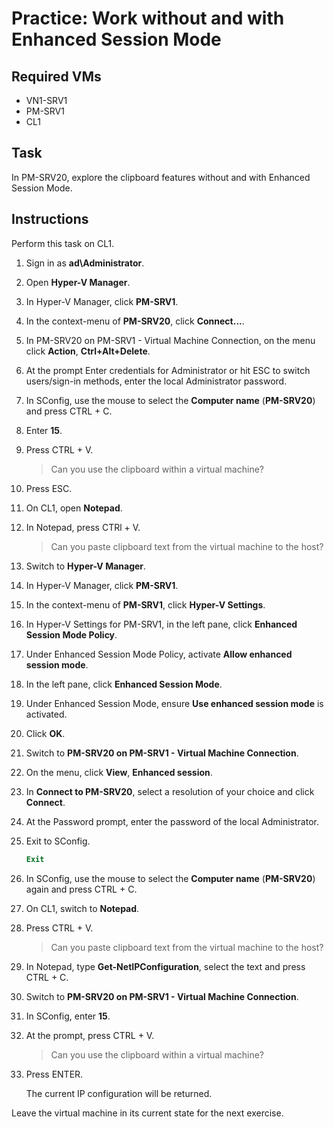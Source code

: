 # Practice: Work without and with Enhanced Session Mode

## Required VMs

* VN1-SRV1
* PM-SRV1
* CL1

## Task

In PM-SRV20, explore the clipboard features without and with Enhanced Session Mode.

## Instructions

Perform this task on CL1.

1. Sign in as **ad\Administrator**.
1. Open **Hyper-V Manager**.
1. In Hyper-V Manager, click **PM-SRV1**.
1. In the context-menu of **PM-SRV20**, click **Connect...**.
1. In PM-SRV20 on PM-SRV1 - Virtual Machine Connection, on the menu click **Action**, **Ctrl+Alt+Delete**.
1. At the prompt Enter credentials for Administrator or hit ESC to switch users/sign-in methods, enter the local Administrator password.
1. In SConfig, use the mouse to select the **Computer name** (**PM-SRV20**) and press CTRL + C.
1. Enter **15**.
1. Press CTRL + V.

    > Can you use the clipboard within a virtual machine?

1. Press ESC.
1. On CL1, open **Notepad**.
1. In Notepad, press CTRl + V.

    > Can you paste clipboard text from the virtual machine to the host?

1. Switch to **Hyper-V Manager**.
1. In Hyper-V Manager, click **PM-SRV1**.
1. In the context-menu of **PM-SRV1**, click **Hyper-V Settings**.
1. In Hyper-V Settings for PM-SRV1, in the left pane, click **Enhanced Session Mode Policy**.
1. Under Enhanced Session Mode Policy, activate **Allow enhanced session mode**.
1. In the left pane, click **Enhanced Session Mode**.
1. Under Enhanced Session Mode, ensure **Use enhanced session mode** is activated.
1. Click **OK**.
1. Switch to **PM-SRV20 on PM-SRV1 - Virtual Machine Connection**.
1. On the menu, click **View**, **Enhanced session**.
1. In **Connect to PM-SRV20**, select a resolution of your choice and click **Connect**.
1. At the Password prompt, enter the password of the local Administrator.
1. Exit to SConfig.

    ````powershell
    Exit
    ````

1. In SConfig, use the mouse to select the **Computer name** (**PM-SRV20**) again and press CTRL + C.
1. On CL1, switch to **Notepad**.
1. Press CTRL + V.

    > Can you paste clipboard text from the virtual machine to the host?

1. In Notepad, type **Get-NetIPConfiguration**, select the text and press CTRL + C.
1. Switch to **PM-SRV20 on PM-SRV1 - Virtual Machine Connection**.
1. In SConfig, enter **15**.
1. At the prompt, press CTRL + V.

    > Can you use the clipboard within a virtual machine?

1. Press ENTER.

    The current IP configuration will be returned.

Leave the virtual machine in its current state for the next exercise.
